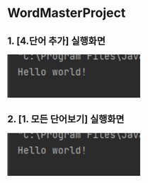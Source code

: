 # WordMasterProject

## 1. [4.단어 추가] 실행화면


<img src='https://github.com/MoonSangJun/HelloProject2/blob/master/screenshots/%ED%99%94%EB%A9%B4%20%EC%BA%A1%EC%B2%98%202022-09-02%20170948.png?raw=true'
width='300'>

## 2. [1. 모든 단어보기] 실행화면

<img src='https://github.com/MoonSangJun/HelloProject2/blob/master/screenshots/%ED%99%94%EB%A9%B4%20%EC%BA%A1%EC%B2%98%202022-09-02%20170948.png?raw=true'
width='300'>
